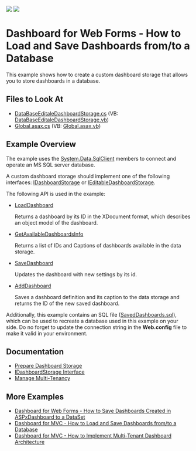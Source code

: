 <!-- default badges list -->
[![](https://img.shields.io/badge/Open_in_DevExpress_Support_Center-FF7200?style=flat-square&logo=DevExpress&logoColor=white)](https://supportcenter.devexpress.com/ticket/details/T386418)
[![](https://img.shields.io/badge/📖_How_to_use_DevExpress_Examples-e9f6fc?style=flat-square)](https://docs.devexpress.com/GeneralInformation/403183)
<!-- default badges end -->
#  Dashboard for Web Forms - How to Load and Save Dashboards from/to a Database

This example shows how to create a custom dashboard storage that allows you to store dashboards in a database.

<!-- default file list -->
## Files to Look At

* [DataBaseEditaleDashboardStorage.cs](./CS/DataBaseEditaleDashboardStorage.cs) (VB: [DataBaseEditaleDashboardStorage.vb](./VB/DataBaseEditaleDashboardStorage.vb))
* [Global.asax.cs](./CS/Global.asax.cs) (VB: [Global.asax.vb](./VB/Global.asax.vb))
<!-- default file list end -->

## Example Overview

The example uses the [System.Data.SqlClient](https://docs.microsoft.com/en-us/dotnet/api/system.data.sqlclient?redirectedfrom=MSDN&view=net-5.0) members to connect and operate an MS SQL server database.

A custom dashboard storage should implement one of the following interfaces: [IDashboardStorage](https://docs.devexpress.com/Dashboard/DevExpress.DashboardWeb.IDashboardStorage) or [IEditableDashboardStorage](https://docs.devexpress.com/Dashboard/DevExpress.DashboardWeb.IEditableDashboardStorage).

The following API is used in the example:

- [LoadDashboard](https://docs.devexpress.com/Dashboard/DevExpress.DashboardWeb.IDashboardStorage.LoadDashboard(System.String)) 

    Returns a dashboard by its ID in the XDocument format, which describes an object model of the dashboard.
- [GetAvailableDashboardsInfo](https://docs.devexpress.com/Dashboard/DevExpress.DashboardWeb.IDashboardStorage.GetAvailableDashboardsInfo) 

    Returns a list of IDs and Captions of dashboards available in the data storage.
- [SaveDashboard](https://docs.devexpress.com/Dashboard/DevExpress.DashboardWeb.IDashboardStorage.SaveDashboard(System.String-System.Xml.Linq.XDocument)) 

    Updates the dashboard with new settings by its id.
- [AddDashboard](https://docs.devexpress.com/Dashboard/DevExpress.DashboardWeb.IEditableDashboardStorage.AddDashboard(System.Xml.Linq.XDocument-System.String)) 

   Saves a dashboard definition and its caption to the data storage and returns the ID of the new saved dashboard.
  
Additionally, this example contains an SQL file ([SavedDashboards.sql](./CS/SavedDashboards.sql)), which can be used to recreate a database used in this example on your side. Do no forget to update the connection string in the **Web.config** file to make it valid in your environment.


## Documentation
  
* [Prepare Dashboard Storage](https://docs.devexpress.com/Dashboard/16979/web-dashboard/dashboard-backend/prepare-dashboard-storage)
* [IDashboardStorage Interface](https://docs.devexpress.com/Dashboard/DevExpress.DashboardWeb.IDashboardStorage)
* [Manage Multi-Tenancy](https://docs.devexpress.com/Dashboard/402924/web-dashboard/dashboard-backend/manage-multi-tenancy)

## More Examples
  
- [Dashboard for Web Forms - How to Save Dashboards Created in ASPxDashboard to a DataSet](https://github.com/DevExpress-Examples/aspxdashboard-how-to-save-dashboards-created-by-end-users-to-a-dataset-t392813)
- [Dashboard for MVC - How to Load and Save Dashboards from/to a Database](https://github.com/DevExpress-Examples/mvc-dashboard-how-to-load-and-save-dashboards-from-to-a-database-t400693)
- [Dashboard for MVC - How to Implement Multi-Tenant Dashboard Architecture](https://github.com/DevExpress-Examples/DashboardUserBasedMVC)
